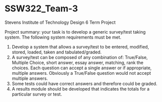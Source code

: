# SSW322_Team-3

Stevens Institute of Technology
Design 6 Term Project

Project summary: your task is to develop a generic survey/test taking system. The following system requirements must be met.
1) Develop a system that allows a survey/test to be entered, modified, stored, loaded, taken and tabulated/graded. 
2) A survey/test can be composed of any combination of: True/False, Multiple Choice, short answer, essay answer, matching, rank the choices. Each question can accept a single answer or if appropriate, multiple answers. Obviously a True/False question would not accept multiple answers. 
3) Some tests could have correct answers and therefore could be graded.
4) A results module should be developed that indicates the totals for a particular survey or test.

